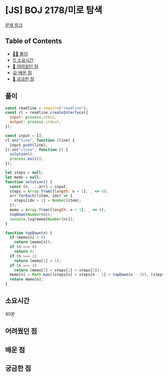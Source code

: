 # [JS] BOJ 2178/미로 탐색

[문제 링크](https://www.acmicpc.net/problem/2178)

<!-- 제목으로 다음과 같은 내용으로 작성해주세요 ! -->
<!-- 📕 백준 : BOJ 문제번호/문제제목 e.g. BOJ 2577/숫자의 개수 -->
<!-- 📗 프로그래머스 : PRO 문제번호/문제제목 e.g. PRO 120812/최빈값 구하기 -->
<!-- 백준허브를 사용하시면 프로그래머스의 문제번호도 확인하실 수 있습니다 -->

## Table of Contents

- [✍🏻 풀이](#풀이)
- [⏰ 소요시간](#소요시간)
- [🫠 어려웠던 점](#어려웠던-점)
- [😮 배운 점](#배운-점)
- [🤔 궁금한 점](#궁금한-점)

## 풀이

<!-- ```옆에 사용하는 언어를 기입하세요 e.g. javascript, python -->

```javascript
const readline = require("readline");
const rl = readline.createInterface({
  input: process.stdin,
  output: process.stdout,
});

const input = [];
rl.on("line", function (line) {
  input.push(line);
}).on("close", function () {
  solution();
  process.exit();
});

let steps = null;
let memo = null;
function solution() {
  const [n, ...arr] = input;
  steps = Array.from({length: n + 1}, _ => 0);
  arr.forEach((item, idx) => {
    steps[idx + 1] = Number(item);
  });
  memo = Array.from({length: n + 1}, _ => 0);
  topDown(Number(n));
  console.log(memo[Number(n)]);
}

function topDown(n) {
  if (memo[n] > 0)
    return (memo[n]);
  if (n === 0)
    return 0;
  if (n === 1)
    return (memo[1] = 1);
  if (n === 2)
    return (memo[2] = steps[1] + steps[2]);
  memo[n] = Math.max((steps[n] + steps[n - 1] + topDown(n - 3)), (steps[n] + topDown(n - 2)));
  return memo[n];
}
```

## 소요시간
40분

## 어려웠던 점

## 배운 점

## 궁금한 점
